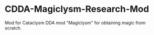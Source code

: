 # CDDA-Magiclysm-Research-Mod
Mod for Cataclysm DDA mod "Magiclysm" for obtaining magic from scratch.
